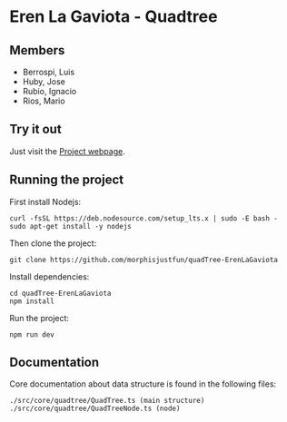 # Eren La Gaviota - Quadtree

## Members

- Berrospi, Luis
- Huby, Jose
- Rubio, Ignacio
- Rios, Mario

## Try it out

Just visit the [Project webpage](https://quadtree-demo-morphisjustfun.vercel.app/).

## Running the project

First install Nodejs:

```shell
curl -fsSL https://deb.nodesource.com/setup_lts.x | sudo -E bash -
sudo apt-get install -y nodejs
```

Then clone the project:

```shell
git clone https://github.com/morphisjustfun/quadTree-ErenLaGaviota
```

Install dependencies:

```shell
cd quadTree-ErenLaGaviota
npm install
```

Run the project:

```shell
npm run dev
```

## Documentation

Core documentation about data structure is found in the following files:

```
./src/core/quadtree/QuadTree.ts (main structure)
./src/core/quadtree/QuadTreeNode.ts (node)
```
